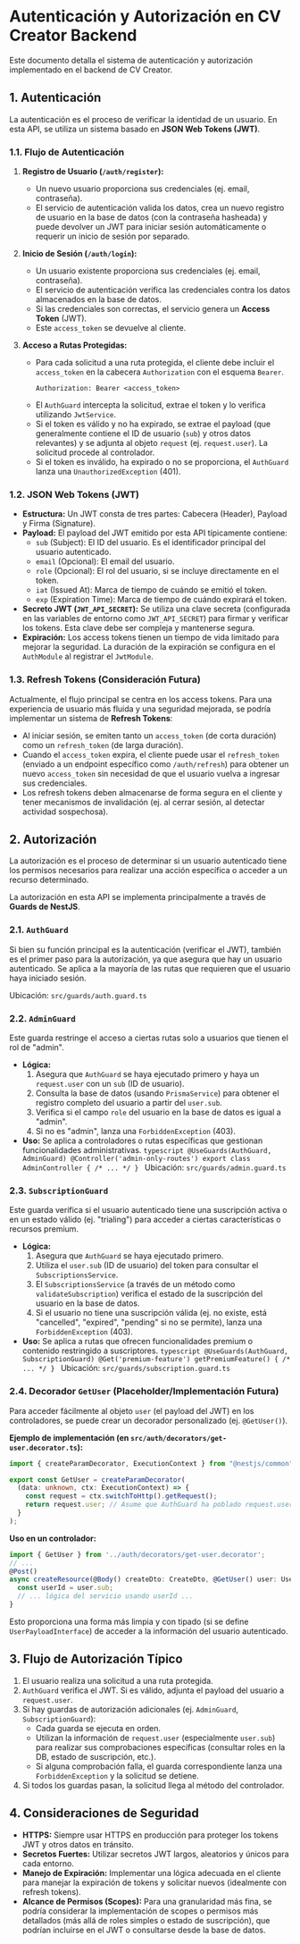 # Autenticación y Autorización en CV Creator Backend

Este documento detalla el sistema de autenticación y autorización implementado en el backend de CV Creator.

## 1. Autenticación

La autenticación es el proceso de verificar la identidad de un usuario. En esta API, se utiliza un sistema basado en **JSON Web Tokens (JWT)**.

### 1.1. Flujo de Autenticación

1.  **Registro de Usuario (`/auth/register`):**

    - Un nuevo usuario proporciona sus credenciales (ej. email, contraseña).
    - El servicio de autenticación valida los datos, crea un nuevo registro de usuario en la base de datos (con la contraseña hasheada) y puede devolver un JWT para iniciar sesión automáticamente o requerir un inicio de sesión por separado.

2.  **Inicio de Sesión (`/auth/login`):**

    - Un usuario existente proporciona sus credenciales (ej. email, contraseña).
    - El servicio de autenticación verifica las credenciales contra los datos almacenados en la base de datos.
    - Si las credenciales son correctas, el servicio genera un **Access Token** (JWT).
    - Este `access_token` se devuelve al cliente.

3.  **Acceso a Rutas Protegidas:**
    - Para cada solicitud a una ruta protegida, el cliente debe incluir el `access_token` en la cabecera `Authorization` con el esquema `Bearer`.
      ```
      Authorization: Bearer <access_token>
      ```
    - El `AuthGuard` intercepta la solicitud, extrae el token y lo verifica utilizando `JwtService`.
    - Si el token es válido y no ha expirado, se extrae el payload (que generalmente contiene el ID de usuario (`sub`) y otros datos relevantes) y se adjunta al objeto `request` (ej. `request.user`). La solicitud procede al controlador.
    - Si el token es inválido, ha expirado o no se proporciona, el `AuthGuard` lanza una `UnauthorizedException` (401).

### 1.2. JSON Web Tokens (JWT)

- **Estructura:** Un JWT consta de tres partes: Cabecera (Header), Payload y Firma (Signature).
- **Payload:** El payload del JWT emitido por esta API típicamente contiene:
  - `sub` (Subject): El ID del usuario. Es el identificador principal del usuario autenticado.
  - `email` (Opcional): El email del usuario.
  - `role` (Opcional): El rol del usuario, si se incluye directamente en el token.
  - `iat` (Issued At): Marca de tiempo de cuándo se emitió el token.
  - `exp` (Expiration Time): Marca de tiempo de cuándo expirará el token.
- **Secreto JWT (`JWT_API_SECRET`):** Se utiliza una clave secreta (configurada en las variables de entorno como `JWT_API_SECRET`) para firmar y verificar los tokens. Esta clave debe ser compleja y mantenerse segura.
- **Expiración:** Los access tokens tienen un tiempo de vida limitado para mejorar la seguridad. La duración de la expiración se configura en el `AuthModule` al registrar el `JwtModule`.

### 1.3. Refresh Tokens (Consideración Futura)

Actualmente, el flujo principal se centra en los access tokens. Para una experiencia de usuario más fluida y una seguridad mejorada, se podría implementar un sistema de **Refresh Tokens**:

- Al iniciar sesión, se emiten tanto un `access_token` (de corta duración) como un `refresh_token` (de larga duración).
- Cuando el `access_token` expira, el cliente puede usar el `refresh_token` (enviado a un endpoint específico como `/auth/refresh`) para obtener un nuevo `access_token` sin necesidad de que el usuario vuelva a ingresar sus credenciales.
- Los refresh tokens deben almacenarse de forma segura en el cliente y tener mecanismos de invalidación (ej. al cerrar sesión, al detectar actividad sospechosa).

## 2. Autorización

La autorización es el proceso de determinar si un usuario autenticado tiene los permisos necesarios para realizar una acción específica o acceder a un recurso determinado.

La autorización en esta API se implementa principalmente a través de **Guards de NestJS**.

### 2.1. `AuthGuard`

Si bien su función principal es la autenticación (verificar el JWT), también es el primer paso para la autorización, ya que asegura que hay un usuario autenticado. Se aplica a la mayoría de las rutas que requieren que el usuario haya iniciado sesión.

Ubicación: `src/guards/auth.guard.ts`

### 2.2. `AdminGuard`

Este guarda restringe el acceso a ciertas rutas solo a usuarios que tienen el rol de "admin".

- **Lógica:**
  1.  Asegura que `AuthGuard` se haya ejecutado primero y haya un `request.user` con un `sub` (ID de usuario).
  2.  Consulta la base de datos (usando `PrismaService`) para obtener el registro completo del usuario a partir del `user.sub`.
  3.  Verifica si el campo `role` del usuario en la base de datos es igual a "admin".
  4.  Si no es "admin", lanza una `ForbiddenException` (403).
- **Uso:** Se aplica a controladores o rutas específicas que gestionan funcionalidades administrativas.
  `typescript
    @UseGuards(AuthGuard, AdminGuard)
    @Controller('admin-only-routes')
    export class AdminController { /* ... */ }
    `
  Ubicación: `src/guards/admin.guard.ts`

### 2.3. `SubscriptionGuard`

Este guarda verifica si el usuario autenticado tiene una suscripción activa o en un estado válido (ej. "trialing") para acceder a ciertas características o recursos premium.

- **Lógica:**
  1.  Asegura que `AuthGuard` se haya ejecutado primero.
  2.  Utiliza el `user.sub` (ID de usuario) del token para consultar el `SubscriptionsService`.
  3.  El `SubscriptionsService` (a través de un método como `validateSubscription`) verifica el estado de la suscripción del usuario en la base de datos.
  4.  Si el usuario no tiene una suscripción válida (ej. no existe, está "cancelled", "expired", "pending" si no se permite), lanza una `ForbiddenException` (403).
- **Uso:** Se aplica a rutas que ofrecen funcionalidades premium o contenido restringido a suscriptores.
  `typescript
    @UseGuards(AuthGuard, SubscriptionGuard)
    @Get('premium-feature')
    getPremiumFeature() { /* ... */ }
    `
  Ubicación: `src/guards/subscription.guard.ts`

### 2.4. Decorador `GetUser` (Placeholder/Implementación Futura)

Para acceder fácilmente al objeto `user` (el payload del JWT) en los controladores, se puede crear un decorador personalizado (ej. `@GetUser()`).

**Ejemplo de implementación (en `src/auth/decorators/get-user.decorator.ts`):**

```typescript
import { createParamDecorator, ExecutionContext } from "@nestjs/common";

export const GetUser = createParamDecorator(
  (data: unknown, ctx: ExecutionContext) => {
    const request = ctx.switchToHttp().getRequest();
    return request.user; // Asume que AuthGuard ha poblado request.user
  }
);
```

**Uso en un controlador:**

```typescript
import { GetUser } from '../auth/decorators/get-user.decorator';
// ...
@Post()
async createResource(@Body() createDto: CreateDto, @GetUser() user: UserPayloadInterface) {
  const userId = user.sub;
  // ... lógica del servicio usando userId ...
}
```

Esto proporciona una forma más limpia y con tipado (si se define `UserPayloadInterface`) de acceder a la información del usuario autenticado.

## 3. Flujo de Autorización Típico

1.  El usuario realiza una solicitud a una ruta protegida.
2.  `AuthGuard` verifica el JWT. Si es válido, adjunta el payload del usuario a `request.user`.
3.  Si hay guardas de autorización adicionales (ej. `AdminGuard`, `SubscriptionGuard`):
    - Cada guarda se ejecuta en orden.
    - Utilizan la información de `request.user` (especialmente `user.sub`) para realizar sus comprobaciones específicas (consultar roles en la DB, estado de suscripción, etc.).
    - Si alguna comprobación falla, el guarda correspondiente lanza una `ForbiddenException` y la solicitud se detiene.
4.  Si todos los guardas pasan, la solicitud llega al método del controlador.

## 4. Consideraciones de Seguridad

- **HTTPS:** Siempre usar HTTPS en producción para proteger los tokens JWT y otros datos en tránsito.
- **Secretos Fuertes:** Utilizar secretos JWT largos, aleatorios y únicos para cada entorno.
- **Manejo de Expiración:** Implementar una lógica adecuada en el cliente para manejar la expiración de tokens y solicitar nuevos (idealmente con refresh tokens).
- **Alcance de Permisos (Scopes):** Para una granularidad más fina, se podría considerar la implementación de scopes o permisos más detallados (más allá de roles simples o estado de suscripción), que podrían incluirse en el JWT o consultarse desde la base de datos.
